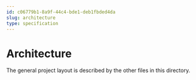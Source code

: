 ```yaml
---
id: c06779b1-8a9f-44c4-bde1-deb1fbded4da
slug: architecture
type: specification
---
```


# Architecture

The general project layout is described by the other files in this directory.
